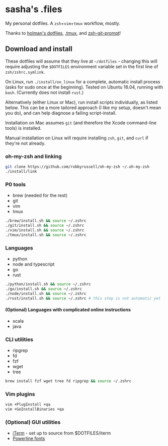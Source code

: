 # sasha's .files
My personal dotfiles. A `zsh`+`vim`+`tmux` workflow, mostly.

Thanks to [holman's dotfiles](https://github.com/holman/dotfiles), [.tmux](https://github.com/olivierverdier/zsh-git-prompt), and [zsh-git-prompt](https://github.com/gpakosz/.tmux)!

## Download and install
These dotfiles will assume that they live at `~/dotfiles` - changing this will require adjusting the `$DOTFILES` environment variable set in the first line of `zsh/zshrc.symlink`.

On Linux, run `./install/on_linux` for a complete, automatic install process (asks for sudo once at the beginning). Tested on Ubuntu 16.04, running with `bash`. (Currently does not install `rust`.)

Alternatively (either Linux or Mac), run install scripts individually, as listed below. This can be a more tailored approach (I like my setup, doesn't mean you do), and can help diagnose a failing script-install.

Installation on Mac assumes `git` (and therefore the Xcode command-line tools) is installed.

Manual installation on Linux will require installing `zsh`, `git`, and `curl` if they're not already.

### oh-my-zsh and linking
```sh
git clone https://github.com/robbyrussell/oh-my-zsh ~/.oh-my-zsh
./install/link
```

### P0 tools
- brew (needed for the rest)
- git
- vim
- tmux
```sh
./brew/install.sh && source ~/.zshrc
./git/install.sh && source ~/.zshrc
./vim/install.sh && source ~/.zshrc
./tmux/install.sh && source ~/.zshrc
```

### Languages
- python
- node and typescript
- go
- rust
```sh
./python/install.sh && source ~/.zshrc
./go/install.sh && source ~/.zshrc
./node/install.sh && source ~/.zshrc
./rust/install.sh && source ~/.zshrc # this step is not automatic yet
```

#### (Optional) Languages with complicated online instructions
- scala
- java

### CLI utilities
- ripgrep
- fd
- fzf
- wget
- tree
```sh
brew install fzf wget tree fd ripgrep && source ~/.zshrc
```

### Vim plugins
```sh
vim +PlugInstall +qa
vim +GoInstallBinaries +qa
```

### (Optional) GUI utilities
- [iTerm](https://iterm2.com/) - set up to source from $DOTFILES/iterm
- [Powerline fonts](https://github.com/powerline/fonts)
